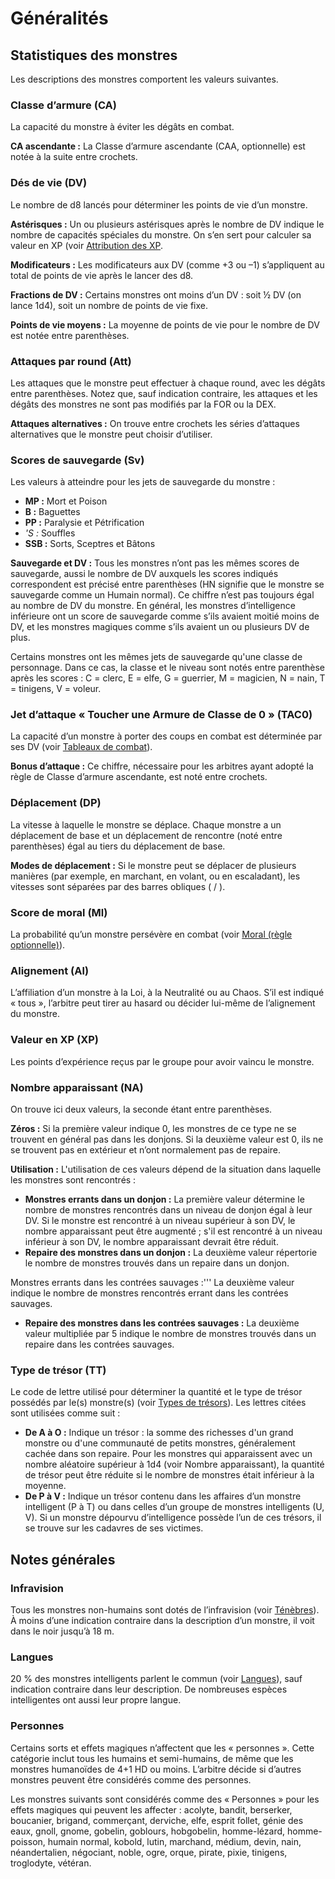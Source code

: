 # Généralités


## Statistiques des monstres

Les descriptions des monstres comportent les valeurs suivantes.

### Classe d’armure (CA)

La capacité du monstre à éviter les dégâts en combat.

**CA ascendante :** La Classe d’armure ascendante (CAA, optionnelle) est
notée à la suite entre crochets.

### Dés de vie (DV)

Le nombre de d8 lancés pour déterminer les points de vie d’un monstre.

**Astérisques :** Un ou plusieurs astérisques après le nombre de DV
indique le nombre de capacités spéciales du monstre. On s’en sert pour
calculer sa valeur en XP (voir [Attribution des XP](../Jouer_aventures/Attribution_des_XP.md).

**Modificateurs :** Les modificateurs aux DV (comme +3 ou –1)
s’appliquent au total de points de vie après le lancer des d8.

**Fractions de DV :** Certains monstres ont moins d’un DV : soit ½ DV
(on lance 1d4), soit un nombre de points de vie fixe.

**Points de vie moyens :** La moyenne de points de vie pour le nombre de
DV est notée entre parenthèses.

### Attaques par round (Att)

Les attaques que le monstre peut effectuer à chaque round, avec les
dégâts entre parenthèses. Notez que, sauf indication contraire, les
attaques et les dégâts des monstres ne sont pas modifiés par la FOR ou
la DEX.

**Attaques alternatives :** On trouve entre crochets les séries
d’attaques alternatives que le monstre peut choisir d’utiliser.

### Scores de sauvegarde (Sv)

Les valeurs à atteindre pour les jets de sauvegarde du monstre :

  - **MP :** Mort et Poison
  - **B :** Baguettes
  - **PP :** Paralysie et Pétrification
  - *'S :* Souffles
  - **SSB :** Sorts, Sceptres et Bâtons

**Sauvegarde et DV :** Tous les monstres n’ont pas les mêmes scores de
sauvegarde, aussi le nombre de DV auxquels les scores indiqués
correspondent est précisé entre parenthèses (HN signifie que le monstre
se sauvegarde comme un Humain normal). Ce chiffre n’est pas toujours
égal au nombre de DV du monstre. En général, les monstres
d’intelligence inférieure ont un score de sauvegarde comme s’ils
avaient moitié moins de DV, et les monstres magiques comme s’ils avaient
un ou plusieurs DV de plus.

Certains monstres ont les mêmes jets de sauvegarde qu'une classe de
personnage. Dans ce cas, la classe et le niveau sont notés entre
parenthèse après les scores : C = clerc, E = elfe, G = guerrier, M =
magicien, N = nain, T = tinigens, V = voleur.

### Jet d’attaque « Toucher une Armure de Classe de 0 » (TAC0)

La capacité d’un monstre à porter des coups en combat est déterminée par
ses DV (voir [Tableaux de combat](../Aventure/Tableaux_de_combat.md)).

**Bonus d’attaque :** Ce chiffre, nécessaire pour les arbitres ayant
adopté la règle de Classe d’armure ascendante, est noté entre crochets.

### Déplacement (DP)

La vitesse à laquelle le monstre se déplace. Chaque monstre a un
déplacement de base et un déplacement de rencontre (noté entre
parenthèses) égal au tiers du déplacement de base.

**Modes de déplacement :** Si le monstre peut se déplacer de plusieurs
manières (par exemple, en marchant, en volant, ou en escaladant), les
vitesses sont séparées par des barres obliques ( / ).

### Score de moral (Ml)

La probabilité qu’un monstre persévère en combat 
(voir [Moral (règle optionnelle)](../Aventure/Moral_(règle_optionnelle).md)).

### Alignement (Al)

L’affiliation d’un monstre à la Loi, à la Neutralité ou au Chaos. S’il
est indiqué « tous », l’arbitre peut tirer au hasard ou décider lui-même
de l’alignement du monstre.

### Valeur en XP (XP)

Les points d’expérience reçus par le groupe pour avoir vaincu le
monstre.

### Nombre apparaissant (NA)

On trouve ici deux valeurs, la seconde étant entre parenthèses.

**Zéros :** Si la première valeur indique 0, les monstres de ce type ne
se trouvent en général pas dans les donjons. Si la deuxième valeur est
0, ils ne se trouvent pas en extérieur et n’ont normalement pas de
repaire.

**Utilisation :** L'utilisation de ces valeurs dépend de la situation
dans laquelle les monstres sont rencontrés :

  - **Monstres errants dans un donjon :** La première valeur détermine
    le nombre de monstres rencontrés dans un niveau de donjon égal à
    leur DV. Si le monstre est rencontré à un niveau supérieur à son DV,
    le nombre apparaissant peut être augmenté ; s'il est rencontré à un
    niveau inférieur à son DV, le nombre apparaissant devrait être
    réduit.
  - **Repaire des monstres dans un donjon :** La deuxième valeur
    répertorie le nombre de monstres trouvés dans un repaire dans un
    donjon.

Monstres errants dans les contrées sauvages :''' La deuxième valeur
indique le nombre de monstres rencontrés errant dans les contrées
sauvages.

  - **Repaire des monstres dans les contrées sauvages :** La deuxième
    valeur multipliée par 5 indique le nombre de monstres trouvés dans
    un repaire dans les contrées sauvages.

### Type de trésor (TT)

Le code de lettre utilisé pour déterminer la quantité et le type de
trésor possédés par le(s) monstre(s) 
(voir [Types de trésors](../Tresors/Types_de_trésors.md)). Les lettres citées sont
utilisées comme suit :

  - **De A à O :** Indique un trésor : la somme des richesses d'un grand
    monstre ou d'une communauté de petits monstres, généralement cachée
    dans son repaire. Pour les monstres qui apparaissent avec un nombre
    aléatoire supérieur à 1d4 (voir Nombre apparaissant), la quantité de
    trésor peut être réduite si le nombre de monstres était inférieur à
    la moyenne.
  - **De P à V :** Indique un trésor contenu dans les affaires d’un
    monstre intelligent (P à T) ou dans celles d’un groupe de monstres
    intelligents (U, V). Si un monstre dépourvu d’intelligence possède
    l’un de ces trésors, il se trouve sur les cadavres de ses
    victimes.

## Notes générales

### Infravision

Tous les monstres non-humains sont dotés de l’infravision (voir
[Ténèbres](../Aventure/Défis_et_dangers.md#tenebres)). À moins d’une
indication contraire dans la description d’un monstre, il voit dans le
noir jusqu’à 18 m.

### Langues

20 % des monstres intelligents parlent le commun (voir
[Langues](../Personnages/Langues.md)), sauf indication contraire dans leur
description. De nombreuses espèces intelligentes ont aussi leur propre
langue.

### Personnes

Certains sorts et effets magiques n’affectent que les « personnes ».
Cette catégorie inclut tous les humains et semi-humains, de même que les
monstres humanoïdes de 4+1 HD ou moins. L’arbitre décide si d’autres
monstres peuvent être considérés comme des personnes.

Les monstres suivants sont considérés comme des « Personnes » pour les
effets magiques qui peuvent les affecter : acolyte, bandit, berserker,
boucanier, brigand, commerçant, derviche, elfe, esprit follet, génie des
eaux, gnoll, gnome, gobelin, goblours, hobgobelin, homme-lézard,
homme-poisson, humain normal, kobold, lutin, marchand, médium, devin,
nain, néandertalien, négociant, noble, ogre, orque, pirate, pixie,
tinigens, troglodyte, vétéran.
